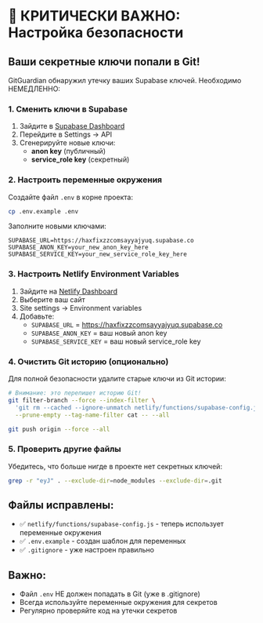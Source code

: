 # 🚨 КРИТИЧЕСКИ ВАЖНО: Настройка безопасности

## Ваши секретные ключи попали в Git!

GitGuardian обнаружил утечку ваших Supabase ключей. Необходимо НЕМЕДЛЕННО:

### 1. Сменить ключи в Supabase
1. Зайдите в [Supabase Dashboard](https://supabase.com/dashboard)
2. Перейдите в Settings → API
3. Сгенерируйте новые ключи:
   - **anon key** (публичный)
   - **service_role key** (секретный)

### 2. Настроить переменные окружения

Создайте файл `.env` в корне проекта:
```bash
cp .env.example .env
```

Заполните новыми ключами:
```
SUPABASE_URL=https://haxfixzzcomsayyajyuq.supabase.co
SUPABASE_ANON_KEY=your_new_anon_key_here
SUPABASE_SERVICE_KEY=your_new_service_role_key_here
```

### 3. Настроить Netlify Environment Variables
1. Зайдите на [Netlify Dashboard](https://app.netlify.com)
2. Выберите ваш сайт
3. Site settings → Environment variables
4. Добавьте:
   - `SUPABASE_URL` = https://haxfixzzcomsayyajyuq.supabase.co
   - `SUPABASE_ANON_KEY` = ваш новый anon key
   - `SUPABASE_SERVICE_KEY` = ваш новый service_role key

### 4. Очистить Git историю (опционально)
Для полной безопасности удалите старые ключи из Git истории:
```bash
# Внимание: это перепишет историю Git!
git filter-branch --force --index-filter \
  'git rm --cached --ignore-unmatch netlify/functions/supabase-config.js' \
  --prune-empty --tag-name-filter cat -- --all

git push origin --force --all
```

### 5. Проверить другие файлы
Убедитесь, что больше нигде в проекте нет секретных ключей:
```bash
grep -r "eyJ" . --exclude-dir=node_modules --exclude-dir=.git
```

## Файлы исправлены:
- ✅ `netlify/functions/supabase-config.js` - теперь использует переменные окружения
- ✅ `.env.example` - создан шаблон для переменных
- ✅ `.gitignore` - уже настроен правильно

## Важно:
- Файл `.env` НЕ должен попадать в Git (уже в .gitignore)
- Всегда используйте переменные окружения для секретов
- Регулярно проверяйте код на утечки секретов
